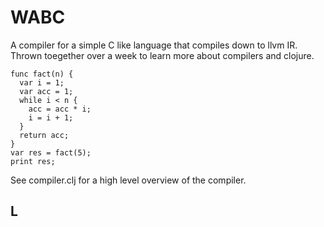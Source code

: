 # WABC

A compiler for a simple C like language that compiles down to llvm IR. Thrown toegether over a week to learn more about compilers and clojure.

```
func fact(n) {
  var i = 1;
  var acc = 1;
  while i < n {
    acc = acc * i;
    i = i + 1;
  }
  return acc;
}
var res = fact(5);
print res;
```

See compiler.clj for a high level overview of the compiler.

## L